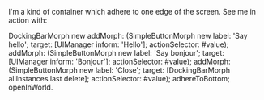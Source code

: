 I'm a kind of container which adhere to one edge of the screen. See me in action with: 

DockingBarMorph new 
	addMorph: (SimpleButtonMorph new
                                           label: 'Say hello';
                                           target: [UIManager inform: 'Hello'];
                                           actionSelector: #value);
	addMorph: (SimpleButtonMorph new
                                           label: 'Say bonjour';
                                           target: [UIManager inform: 'Bonjour'];
                                           actionSelector: #value);
	addMorph: (SimpleButtonMorph new
                                           label: 'Close';
                                           target: [DockingBarMorph allInstances last delete];
                                           actionSelector: #value);
	adhereToBottom;
	openInWorld.